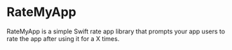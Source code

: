 # RateMyApp
RateMyApp is a simple Swift rate app library that prompts your app users to rate the app after using it for a X times. 
